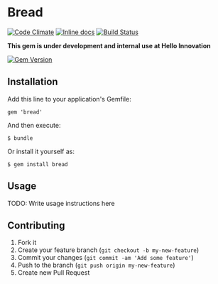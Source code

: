 # Bread

[![Code Climate](https://codeclimate.com/github/hi/bread.png)](https://codeclimate.com/github/hi/bread)
[![Inline docs](http://inch-pages.github.io/github/hi/bread.png)](http://inch-pages.github.io/github/hi/bread)
[![Build Status](https://travis-ci.org/hi/bread.svg?branch=master)](https://travis-ci.org/hi/bread)

__This gem is under development and internal use at Hello Innovation__

[![Gem Version](https://badge.fury.io/rb/bread.svg)](http://badge.fury.io/rb/bread)


## Installation

Add this line to your application's Gemfile:

    gem 'bread'

And then execute:

    $ bundle

Or install it yourself as:

    $ gem install bread

## Usage

TODO: Write usage instructions here

## Contributing

1. Fork it
2. Create your feature branch (`git checkout -b my-new-feature`)
3. Commit your changes (`git commit -am 'Add some feature'`)
4. Push to the branch (`git push origin my-new-feature`)
5. Create new Pull Request
